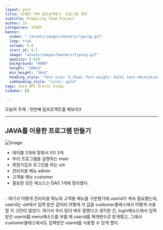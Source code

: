 ```yaml
---
layout: post
title: STUDY_자바 팀프로젝트3- 프로그램 제작
subtitle: Preparing Team Project 
author: Jo
categories: STUDY
banner:
  video: "./assets/images/banners/typing.gif"
  loop: true
  volume: 0.8
  start_at: 8.5
  image: "assets/images/banners/typing.gif"
  opacity: 0.618
  background: "#000"
  height: "100vh"
  min_height: "38vh"
  heading_style: "font-size: 4.25em; font-weight: bold; text-decoration: underline"
  subheading_style: "color: gold"
tags: Java API Oracle Study
sidebar: []

---
```



오늘의 주제 : 첫번째 팀프로젝트를 해보자3 <br>
 * * *


## JAVA를 이용한 프로그램 만들기
![image](https://github.com/CheeseYoung/cheeseyoung.github.io/assets/132384527/0de63c0f-1168-4715-bb81-7f81263b9638) <br>
- 테이블 3개에 맞춰서 VO 3개
- 우리 프로그램을 실행하는 main
- 회원가입과 로그인을 하는 util
- 관리자용 메뉴 admin
- 고객용 메뉴 customer
- 필요한 모든 메소드는 DAO 1개에 정리했다.
<br>
- 여기서 어떻게 관리자용 메뉴와 고객용 메뉴를 구분했기에 userid가 계속 필요했는데,
  userid는 util에서 입력 받은 값이라 어떻게 저 값을 customer클래스에서 어떻게 사용할 지 고민이 많았다.
  여기서 우리 팀이 매우 잘했다고 생각한 건,   
  login메소드에서 입력받은 userid를 menu메소드를 부를 때 userid를 매개변수로 받게했고, 그래서 customer클래스에서도 입력받은 userid를 사용할 수 있게 했다.


